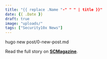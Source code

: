 ```yaml
---
title: "{{ replace .Name "-" " " | title }}"
date: {{ .Date }}
draft: true
image: "uploads/"
tags: ["Security10x News"]
---
```


hugo new post/0-new-post.md

Read the full story on **[SCMagazine](https://www.scmagazine.com/home/security-news/vulnerabilities/flaw-allows-attackers-to-alter-media-files-sent-via-whatsapp-telegram-say-researchers/)**.